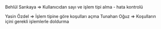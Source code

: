 Behlül Sarıkaya => Kullanıcıdan sayı ve işlem tipi alma - hata kontrolü

Yasin Özdel => İşlem tipine göre koşulları açma
Tunahan Oğuz => Koşulların içini gerekli işlemlerle doldurma
